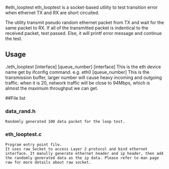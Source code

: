 #eth_looptest
eth_looptest is a socket-based utility to test transition error when ethernet TX and RX are short circuited.

The utility transmit pseudo random ethernet packet from TX and wait for the same packet to RX.
If all of the transmitted packet is indentical to the received packet, test passed. Else, it will printf error message and continue the test.

## Usage
./eth_looptest   [interface]     [queue_number]
[interface]
	This is the eth device name get by ifconfig command. e.g. eth0
[queue_number]
	This is the transmission buffer, larger number will cause heavy incoming and outgoing traffic. when it is 20, network traffic will be close to 94Mbps, which is almost the maximum throughput we can get.

##File list
### data_rand.h
	Randomly generated 100 data packet for the loop test.
### eth_looptest.c
	Program entry point file.
	It uses raw Socket to access Layer 2 protocol and bind ethernet interface. It manully generate ethernet header and ip header, then add the randomly generated data as the ip data. Please refer to man page raw for more details about raw socket.
